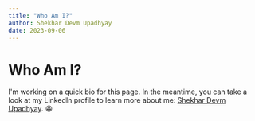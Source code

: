 ```yaml
---
title: "Who Am I?"
author: Shekhar Devm Upadhyay
date: 2023-09-06
---
```


# Who Am I?

I'm working on a quick bio for this page. In the meantime, you can take a look at my LinkedIn profile to learn more about me: [Shekhar Devm Upadhyay](https://www.linkedin.com/in/sdupadhyay/). :grinning:
